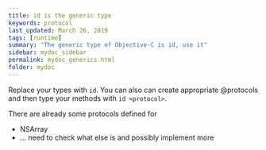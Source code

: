```yaml
---
title: id is the generic type
keywords: protocol
last_updated: March 26, 2019
tags: [runtime]
summary: "The generic type of Objective-C is id, use it"
sidebar: mydoc_sidebar
permalink: mydoc_generics.html
folder: mydoc
---
```


Replace your types with `id`. You can also can create appropriate @protocols
and then type your methods with `id <protocol>`.

There are already some protocols defined for

* NSArray
* ...  need to check what else is and possibly implement more
